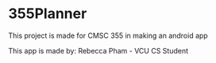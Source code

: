 # 355Planner
This project is made for CMSC 355 in making an android app

This app is made by:
Rebecca Pham - VCU CS Student 
